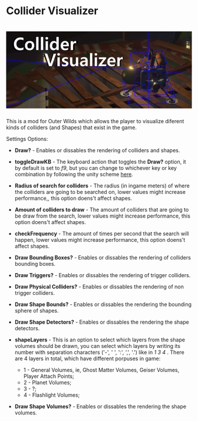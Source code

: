 # Collider Visualizer

# ![Collider Visualizer](pictures/colliderVisualizer.png)

This is a mod for Outer Wilds which allows the player to visualize diferent kinds of colliders (and Shapes) that exist in the game.

Settings Options:

* **Draw?** - Enables or dissables the rendering of colliders and shapes.
* **toggleDrawKB** - The keyboard action that toggles the **Draw?** option, it by default is set to *f9*, but you can change to whichever key or key combination by following the unity scheme [here](https://docs.unity3d.com/ScriptReference/Event.KeyboardEvent.html).

* **Radius of search for colliders** - The radius (in ingame meters) of where the colliders are going to be searched on, lower values might increase performance,, this option doens't affect shapes.

* **Amount of colliders to draw** - The amount of colliders that are going to be draw from the search, lower values might increase performance, this option doens't affect shapes.

* **checkFrequency** - The amount of times per second that the search will happen, lower values might increase performance, this option doens't affect shapes.

* **Draw Bounding Boxes?** - Enables or dissables the rendering of colliders bounding boxes.

* **Draw Triggers?** - Enables or dissables the rendering of trigger colliders.

* **Draw Physical Colliders?** - Enables or dissables the rendering of non trigger colliders.

* **Draw Shape Bounds?** - Enables or dissables the rendering the bounding sphere of shapes.

* **Draw Shape Detectors?** - Enables or dissables the rendering the shape detectors.

* **shapeLayers** - This is an option to select which layers from the shape volumes should be drawn, you can select which layers by writing its number with separation characters ('-', ' ', ':', ',', '.') like in *1 3 4* . There are 4 layers in total, which have different porpuses in game:
    * 1 - General Volumes, ie, Ghost Matter Volumes, Geiser Volumes, Player Attach Points;
    * 2 - Planet Volumes;
    * 3 - ?;
    * 4 - Flashlight Volumes;

* **Draw Shape Volumes?** - Enables or dissables the rendering the shape volumes.


